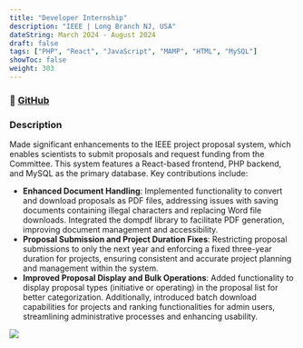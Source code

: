```yaml
---
title: "Developer Internship"
description: "IEEE | Long Branch NJ, USA"
dateString: March 2024 - August 2024
draft: false
tags: ["PHP", "React", "JavaScript", "MAMP", "HTML", "MySQL"]
showToc: false
weight: 303
--- 
```


### 🔗 [GitHub](https://gitlab.com/luobin_cui/ieee)

### Description
Made significant enhancements to the IEEE project proposal system, which enables scientists to submit proposals and request funding from the Committee. This system features a React-based frontend, PHP backend, and MySQL as the primary database. Key contributions include:

- **Enhanced Document Handling**: Implemented functionality to convert and download proposals as PDF files, addressing issues with saving documents containing illegal characters and replacing Word file downloads. Integrated the dompdf library to facilitate PDF generation, improving document management and accessibility.
- **Proposal Submission and Project Duration Fixes**: Restricting proposal submissions to only the next year and enforcing a fixed three-year duration for projects, ensuring consistent and accurate project planning and management within the system.
- **Improved Proposal Display and Bulk Operations**: Added functionality to display proposal types (initiative or operating) in the proposal list for better categorization. Additionally, introduced batch download capabilities for projects and ranking functionalities for admin users, streamlining administrative processes and enhancing usability.


![](/experience/IEEE/IEEE.png#center)